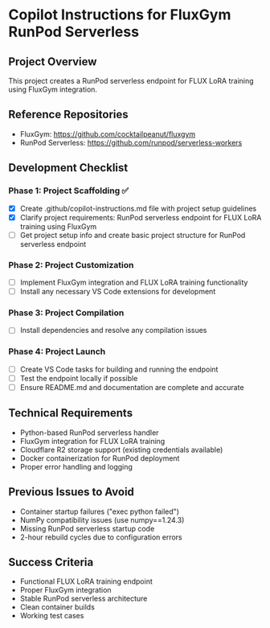 # Copilot Instructions for FluxGym RunPod Serverless

## Project Overview
This project creates a RunPod serverless endpoint for FLUX LoRA training using FluxGym integration.

## Reference Repositories
- FluxGym: https://github.com/cocktailpeanut/fluxgym
- RunPod Serverless: https://github.com/runpod/serverless-workers

## Development Checklist

### Phase 1: Project Scaffolding ✅
- [x] Create .github/copilot-instructions.md file with project setup guidelines
- [x] Clarify project requirements: RunPod serverless endpoint for FLUX LoRA training using FluxGym
- [ ] Get project setup info and create basic project structure for RunPod serverless endpoint

### Phase 2: Project Customization
- [ ] Implement FluxGym integration and FLUX LoRA training functionality  
- [ ] Install any necessary VS Code extensions for development

### Phase 3: Project Compilation  
- [ ] Install dependencies and resolve any compilation issues

### Phase 4: Project Launch
- [ ] Create VS Code tasks for building and running the endpoint
- [ ] Test the endpoint locally if possible
- [ ] Ensure README.md and documentation are complete and accurate

## Technical Requirements
- Python-based RunPod serverless handler
- FluxGym integration for FLUX LoRA training
- Cloudflare R2 storage support (existing credentials available)
- Docker containerization for RunPod deployment
- Proper error handling and logging

## Previous Issues to Avoid
- Container startup failures ("exec python failed")
- NumPy compatibility issues (use numpy==1.24.3)
- Missing RunPod serverless startup code
- 2-hour rebuild cycles due to configuration errors

## Success Criteria
- Functional FLUX LoRA training endpoint
- Proper FluxGym integration
- Stable RunPod serverless architecture
- Clean container builds
- Working test cases
